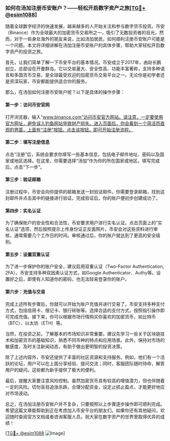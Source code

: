 ### 如何在汤加注册币安账户？——轻松开启数字资产之旅[[TG💪+ @esim1088](https://t.me/s/esim1088)]

随着全球数字经济的快速发展，越来越多的人开始关注和参与数字货币投资。币安（Binance）作为全球最大的加密货币交易所之一，吸引了无数投资者的目光。然而，对于一些身处海外的朋友来说，比如汤加居民，如何顺利注册币安账户可能是一个问题。本文将详细讲解在汤加注册币安账户的具体步骤，帮助大家轻松开启数字资产的投资之旅。

首先，让我们简单了解一下币安平台的基本情况。币安成立于2017年，由赵长鹏创立，总部设在开曼群岛。它以交易量大、安全性高、功能丰富著称，支持多种语言和多国货币交易，是全球最受欢迎的加密货币交易平台之一。无论你是初学者还是资深玩家，币安都能提供适合你的服务。

那么，在汤加如何注册币安账户呢？以下是具体的操作步骤：

#### 第一步：访问币安官网

打开浏览器，输入“www.binance.com”访问币安官方网站。请注意，一定要使用官方网址，避免误入钓鱼网站导致财产损失。进入页面后，你会看到一个简洁而直观的界面，上面有“注册”按钮。点击该按钮，即可开始注册流程。

#### 第二步：填写注册信息

点击“注册”后，系统会要求你填写一些基本信息，包括电子邮件地址、密码以及国家或地区选择。在这里，你需要选择“汤加”作为你的所在国家或地区。填写完成后，点击“下一步”。

#### 第三步：验证邮箱

注册过程中，币安会向你提供的邮箱发送一封验证邮件。你需要登录邮箱，找到这封邮件并点击其中的链接进行验证。完成验证后，你的账户便初步创建成功了。

#### 第四步：实名认证

为了确保账户的安全性和合法性，币安要求用户进行实名认证。点击页面上的“实名认证”选项，然后按照提示上传身份证正反面照片。币安会对这些资料进行审核，通常需要几个工作日的时间。审核通过后，你的账户就达到了更高的安全级别。

#### 第五步：设置双重认证

为了进一步保护你的账户安全，建议启用双重认证（Two-Factor Authentication, 2FA）。币安支持多种双因素认证方式，如Google Authenticator、Authy等。设置好之后，即使有人知道你的密码，也无法轻易登录你的账户。

#### 第六步：充值与交易

完成上述所有步骤后，你就可以开始为账户充值并进行交易了。币安支持多种支付方式，包括信用卡、借记卡、银行转账等。选择合适的支付方式，按照指引操作即可完成充值。接下来，你可以根据市场行情购买你喜欢的加密货币，如比特币（BTC）、以太坊（ETH）等。

当然，在投资之前，了解基本的市场知识非常重要。建议先学习一些关于区块链技术和加密货币的基础知识，熟悉不同币种的特点和应用场景。此外，保持对市场的敏感度，及时关注新闻动态，有助于做出更明智的投资决策。

除了上述内容外，币安还提供了丰富的社区资源和支持服务。例如，他们有一个活跃的论坛，用户可以在上面分享经验、提问交流；同时，客服团队随时待命，解答用户的疑问。这些都为新手提供了极大的便利。

最后，提醒大家要注意风险控制。虽然加密货币具有较高的增值潜力，但也伴随着一定的风险。切勿盲目追涨杀跌，合理分配资金，设定止损止盈点，才能更好地应对市场波动。

总之，在汤加注册币安账户并不复杂，只要按照以上步骤逐步操作即可顺利完成。希望这篇文章能帮助到正在考虑加入币安平台的朋友们。如果你还有其他疑问，欢迎随时查阅官方文档或者咨询客服人员。祝大家在数字资产的世界里取得优异的成绩！

[[TG💪+ @esim1088](https://t.me/s/esim1088) ![Image](https://i.postimg.cc/4NQfJmqS/Snipaste-2025-05-13-00-14-12.png)]